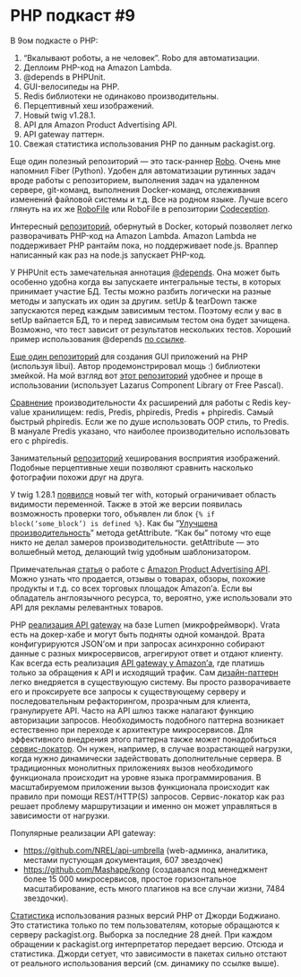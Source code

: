 # PHP подкаст #9

В 9ом подкасте о PHP:
1. “Вкалывают роботы, а не человек”. Robo для автоматизации.
2. Деплоим PHP-код на Amazon Lambda.
3. @depends в PHPUnit.
4. GUI-велосипеды на PHP.
5. Redis библиотеки не одинаково производительны.
6. Перцептивный хеш изображений.
7. Новый twig v1.28.1.
8. API для Amazon Product Advertising API.
9. API gateway паттерн.
10. Свежая статистика использования PHP по данным packagist.org.

Еще один полезный репозиторий — это таск-раннер [Robo][1]. Очень мне напомнил Fiber (Python). Удобен для автоматизации рутинных задач вроде работы с репозиторием, выполнения задач на удаленном сервере, git-команд, выполнения Docker-команд, отслеживания изменений файловой системы и т.д. Все на родном языке. Лучше всего глянуть на их же [RoboFile][2] или RoboFile в репозитории [Codeception][3].

[1]: https://github.com/consolidation/Robo
[2]: https://github.com/consolidation/Robo/blob/master/RoboFile.php
[3]: https://github.com/Codeception/Codeception/blob/master/RoboFile.php

Интересный [репозиторий](https://github.com/dannylinden/aws-lambda-php), обернутый в Docker, который позволяет легко разворачивать PHP-код на Amazon Lambda. Amazon Lambda не поддерживает PHP рантайм пока, но поддерживает node.js. Враппер написанный как раз на node.js запускает PHP-код.

У PHPUnit есть замечательная аннотация [@depends](https://phpunit.de/manual/current/en/writing-tests-for-phpunit.html#writing-tests-for-phpunit.examples.StackTest2.php). Она может быть особенно удобна когда вы запускаете интегральные тесты, в которых принимает участие БД. Тесты можно разбить логически на разные методы и запускать их один за другим. setUp & tearDown также запускаются перед каждым зависимым тестом. Поэтому если у вас в setUp вайпается БД, то и перед зависимым тестом она будет зачищена. Возможно, что тест зависит от результатов нескольких тестов. Хороший пример использования @depends [по ссылке](https://github.com/QafooLabs/TimePlanner/blob/master/tests/Qafoo/TimePlannerBundle/Gateway/PublicHolidayGatewayTest.php).

[Еще один репозиторий](https://github.com/krakjoe/ui) для создания GUI приложений на PHP (используя libui). Автор продемонстрировал мощь :) библиотеки змейкой. На мой взгляд вот [этот репозиторий](https://github.com/gabrielrcouto/php-gui) удобнее и проще в использовании (использует Lazarus Component Library от Free Pascal).

[Сравнение](https://blog.remirepo.net/post/2016/11/13/Redis-from-PHP) производительности 4х расширений для работы с Redis key-value хранилищем: redis, Predis, phpiredis, Predis + phpiredis. Самый быстрый phpiredis. Если же по душе использовать OOP стиль, то Predis. В мануале Predis указано, что наиболее производительно использовать его с phpiredis.

Занимательный [репозиторий](https://github.com/jenssegers/imagehash) хеширования восприятия изображений. Подобные перцептивные хеши позволяют сравнить насколько фотографии похожи друг на друга.

У twig 1.28.1 [появился](https://github.com/twigphp/Twig/commit/aa2ca14e888849bed001c7c85ad8ab0a1d10d6fd) новый тег with, который ограничивает область видимости переменной. Также в этой же версии появилась возможность проверки того, объявлен ли блок `{% if block(‘some_block’) is defined %}`. Как бы “[Улучшена производительность](https://github.com/twigphp/Twig/commit/81a174ff6ccd8760392c1e31792e47393165753d)” метода getAttribute. “Как бы” потому что еще никто не делал замеров производительности. getAttribute — это волшебный метод, делающий twig удобным шаблонизатором.

Примечательная [статья](https://www.sitepoint.com/amazon-product-api-exploration-lets-build-a-product-search/) о работе с [Amazon Product Advertising API](https://affiliate-program.amazon.com/gp/advertising/api/detail/main.html#highlights). Можно узнать что продается, отзывы о товарах, обзоры, похожие продукты и т.д. со всех торговых площадок Amazon’а. Если вы обладатель англоязычного ресурса, то, вероятно, уже использовали это API для рекламы релевантных товаров.

PHP [реализация API gateway](https://habrahabr.ru/post/315128/) на базе Lumen (микрофреймворк). Vrata есть на докер-хабе и могут быть подняты одной командой. Врата конфигурируются JSON’ом и при запросах асинхронно собирают данные с разных микросервисов, агрегируют ответ и отдают клиенту. Как всегда есть реализация [API gateway у Amazon’а](https://aws.amazon.com/api-gateway/), где платишь только за обращения к API и исходящий трафик. Сам [дизайн-паттерн](http://microservices.io/patterns/apigateway.html) легко внедряется в существующую систему. Вы просто разворачиваете его и проксируете все запросы к существующему серверу и последовательным рефакторингом, прозрачным для клиента, гранулируете API. Часто на API шлюз также налагают функцию авторизации запросов. Необходимость подобного паттерна возникает естественно при переходе к архитектуре микросервисов. Для эффективного внедрения этого паттерна также может понадобиться [сервис-локатор](http://microservices.io/patterns/server-side-discovery.html). Он нужен, например, в случае возрастающей нагрузки, когда нужно динамически задействовать дополнительные сервера. В традиционных монолитных приложениях вызов необходимого функционала происходит на уровне языка программирования. В масштабируемом приложении вызов функционала происходит как правило при помощи REST/HTTP(S) запросов. Сервис-локатор как раз решает проблему маршрутизации и именно он может управляться в зависимости от нагрузки.

Популярные реализации API gateway:
* <https://github.com/NREL/api-umbrella> (web-админка, аналитика, местами пустующая документация, 607 звездочек)
* <https://github.com/Mashape/kong> (создавался под менеджмент более 15 000 микросервисов, простое горизонтальное масштабирование, есть много плагинов на все случаи жизни, 7484 звездочки).

[Статистика](https://seld.be/notes/php-versions-stats-2016-2-edition) использования разных версий PHP от Джорди Боджиано. Это статистика только по тем пользователям, которые обращаются к серверу packagist.org. Выборка за последние 28 дней. При каждом обращении к packagist.org интерпретатор передает версию. Отсюда и статистика. Джорди сетует, что зависимости в пакетах сильно отстают от реального использования версий (см. динамику по ссылке выше).